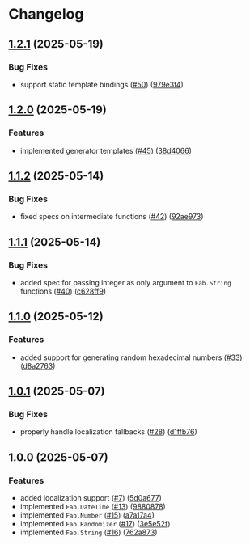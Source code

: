 # Changelog

## [1.2.1](https://github.com/Fab-Elixir/fab/compare/v1.2.0...v1.2.1) (2025-05-19)


### Bug Fixes

* support static template bindings ([#50](https://github.com/Fab-Elixir/fab/issues/50)) ([979e3f4](https://github.com/Fab-Elixir/fab/commit/979e3f402478cdc9057f42b234da08cfed4235af))

## [1.2.0](https://github.com/Fab-Elixir/fab/compare/v1.1.2...v1.2.0) (2025-05-19)


### Features

* implemented generator templates ([#45](https://github.com/Fab-Elixir/fab/issues/45)) ([38d4066](https://github.com/Fab-Elixir/fab/commit/38d40668d466dc50f6122f8be3ee674876cdbc7e))

## [1.1.2](https://github.com/Fab-Elixir/fab/compare/v1.1.1...v1.1.2) (2025-05-14)


### Bug Fixes

* fixed specs on intermediate functions ([#42](https://github.com/Fab-Elixir/fab/issues/42)) ([92ae973](https://github.com/Fab-Elixir/fab/commit/92ae973ffa2b7f1c4e3378fd77397b3c288bb040))

## [1.1.1](https://github.com/Fab-Elixir/fab/compare/v1.1.0...v1.1.1) (2025-05-14)


### Bug Fixes

* added spec for passing integer as only argument to `Fab.String` functions ([#40](https://github.com/Fab-Elixir/fab/issues/40)) ([c628ff9](https://github.com/Fab-Elixir/fab/commit/c628ff9c6fafeb482cb4c64920abbb3072313b78))

## [1.1.0](https://github.com/Fab-Elixir/fab/compare/v1.0.1...v1.1.0) (2025-05-12)


### Features

* added support for generating random hexadecimal numbers ([#33](https://github.com/Fab-Elixir/fab/issues/33)) ([d8a2763](https://github.com/Fab-Elixir/fab/commit/d8a2763cdf40534e5051f767e9756e3c8d4eaf9f))

## [1.0.1](https://github.com/Fab-Elixir/fab/compare/v1.0.0...v1.0.1) (2025-05-07)


### Bug Fixes

* properly handle localization fallbacks ([#28](https://github.com/Fab-Elixir/fab/issues/28)) ([d1ffb76](https://github.com/Fab-Elixir/fab/commit/d1ffb76068bdc3886221c7a91b01319425b16c4c))

## 1.0.0 (2025-05-07)


### Features

* added localization support ([#7](https://github.com/Fab-Elixir/fab/issues/7)) ([5d0a677](https://github.com/Fab-Elixir/fab/commit/5d0a677d608aa37ffc99c8b994cd3a17045d1b9d))
* implemented `Fab.DateTime` ([#13](https://github.com/Fab-Elixir/fab/issues/13)) ([9880878](https://github.com/Fab-Elixir/fab/commit/98808783f527a8ec90ffe586ca5dbb339686067a))
* implemented `Fab.Number` ([#15](https://github.com/Fab-Elixir/fab/issues/15)) ([a7a17a4](https://github.com/Fab-Elixir/fab/commit/a7a17a402091e00ddb84ae2085a73e42680fc7bf))
* implemented `Fab.Randomizer` ([#17](https://github.com/Fab-Elixir/fab/issues/17)) ([3e5e52f](https://github.com/Fab-Elixir/fab/commit/3e5e52fe915098cc00fa6cb62c9d0976e99bc0e8))
* implemented `Fab.String` ([#16](https://github.com/Fab-Elixir/fab/issues/16)) ([762a873](https://github.com/Fab-Elixir/fab/commit/762a87374a799826ab8cdc8e38cc7c87c1934c94))
